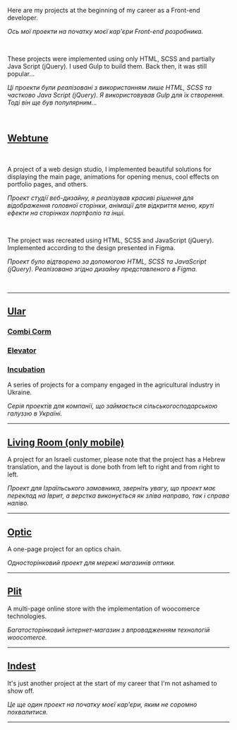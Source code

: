 <p>Here are my projects at the beginning of my career as a Front-end developer.</p>
<p><i>Ось мої проекти на початку моєї кар'єри Front-end розробника.</i></p>
<br>
<p>These projects were implemented using only HTML, SCSS and partially Java Script (jQuery). I used Gulp to build them. Back then, it was still popular...</p>
<p><i>Ці проекти були реалізовані з використанням лише HTML, SCSS та частково Java Script (jQuery). Я використовував Gulp для їх створення. Тоді він ще був популярним...</i></p>
<br>

<h2><a href="https://zarva6596.github.io/webtune/" target="_blank">Webtune</a></h2>
<br>

<p>
  A project of a web design studio, I implemented beautiful solutions for displaying the main page, animations for opening menus, cool effects on portfolio pages, and others.
</p>
<p>
  <i>Проект студії веб-дизайну, я реалізував красиві рішення для відображення головної сторінки, анімації для відкриття меню, круті ефекти на сторінках портфоліо та інші.</i>
</p>
<br>
<p>
  The project was recreated using HTML, SCSS and JavaScript (jQuery). Implemented according to the design presented in Figma.
</p>
<p>
  <i>
    Проект було відтворено за допомогою HTML, SCSS та JavaScript (jQuery). Реалізовано згідно дизайну представленого в Figma.
  </i>
</p>
<br>

<hr>

<h2><a href="https://zarva6596.github.io/ular-last/" target="_blank">Ular</a></h2>
<h3><a href="https://zarva6596.github.io/combi-corm/" target="_blank">Combi Corm</a></h3>
<h3><a href="https://zarva6596.github.io/elevator/" target="_blank">Elevator</a></h3>
<h3><a href="https://zarva6596.github.io/incubation/" target="_blank">Incubation</a></h3>

<p>
  A series of projects for a company engaged in the agricultural industry in Ukraine.
</p>

<p>
  <i>
    Серія проектів для компанії, що займається сільськогосподарською галуззю в Україні.
  </i>
</p>

<hr>

<h2><a href="https://zarva6596.github.io/livingRoom/" target="_blank">Living Room (only mobile)</a></h2>

<p>
  A project for an Israeli customer, please note that the project has a Hebrew translation, and the layout is done both from left to right and from right to left.
</p>

<p>
  <i>
    Проект для Ізраїльського замовника, зверніть увагу, що проект має переклад на Іврит, а верстка виконується як зліва направо, так і справа наліво.
  </i>
</p>

<hr>

<h2><a href="https://zarva6596.github.io/optic/" target="_blank">Optic</a></h2>

<p>
  A one-page project for an optics chain.
</p>

<p>
  <i>
    Односторінковий проект для мережі магазинів оптики.
  </i>
</p>

<hr>

<h2><a href="https://plit.ua/" target="_blank">Plit</a></h2>

<p>
  A multi-page online store with the implementation of woocomerce technologies.
</p>

<p>
  <i>
    Багатосторінковий інтернет-магазин з впровадженням технологій woocomerce.
  </i>
</p>

<hr>

<h2><a href="https://zarva6596.github.io/indest-last/" target="_blank">Indest</a></h2>

<p>
  It's just another project at the start of my career that I'm not ashamed to show off.
</p>

<p>
  <i>
    Це ще один проект на початку моєї кар'єри, яким не соромно похвалитися.
  </i>
</p>

<hr>

